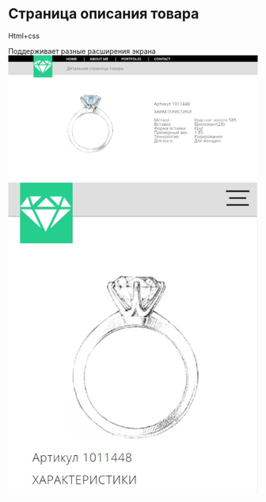 # Страница описания товара

Html+css

Поддерживает разные расширения экрана
![](https://github.com/ariakor/-product-page/blob/main/Screenshot_1.jpg)
![](https://github.com/ariakor/-product-page/blob/main/Screenshot_2.jpg)
